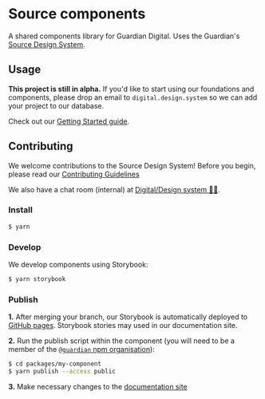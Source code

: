# Source components

A shared components library for Guardian Digital. Uses the Guardian's [Source Design System](https://zeroheight.com/2a1e5182b).

## Usage

**This project is still in alpha.** If you'd like to start using our foundations and components, please drop an email to
`digital.design.system` so we can add your project to our database.

Check out our [Getting Started guide](https://zeroheight.com/2a1e5182b/p/876251).

## Contributing

We welcome contributions to the Source Design System! Before you begin, please read our
[Contributing Guidelines](https://github.com/guardian/source-components/tree/master/CONTRIBUTING.md)

We also have a chat room (internal) at [Digital/Design system 👩‍🎨](https://chat.google.com/room/AAAAGDIhXQs).

### Install

```sh
$ yarn
```

### Develop

We develop components using Storybook:

```sh
$ yarn storybook
```

### Publish

**1.** After merging your branch, our Storybook is automatically deployed to [GitHub pages](https://guardian.github.io/source-components). Storybook stories may used in our documentation site.

**2.** Run the publish script within the component (you will need to be a member of the [`@guardian` npm organisation](https://www.npmjs.com/settings/guardian/members)):

```sh
$ cd packages/my-component
$ yarn publish --access public
```

**3.** Make necessary changes to the [documentation site](https://zeroheight.com/2a1e5182b)
